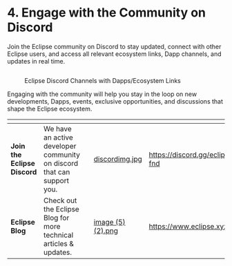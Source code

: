 # 4. Engage with the Community on Discord

Join the Eclipse community on Discord to stay updated, connect with other Eclipse users, and access all relevant ecosystem links, Dapp channels, and updates in real time.&#x20;

<figure><img src="../../.gitbook/assets/image (6).png" alt=""><figcaption><p>Eclipse Discord Channels with Dapps/Ecosystem Links</p></figcaption></figure>

Engaging with the community will help you stay in the loop on new developments, Dapps, events, exclusive opportunities, and discussions that shape the Eclipse ecosystem.

<table data-card-size="large" data-view="cards"><thead><tr><th></th><th></th><th></th><th data-hidden data-card-cover data-type="files"></th><th data-hidden data-card-target data-type="content-ref"></th></tr></thead><tbody><tr><td><strong>Join the Eclipse Discord</strong></td><td>We have an active developer community on discord that can support you.</td><td></td><td><a href="../../.gitbook/assets/discordimg.jpg">discordimg.jpg</a></td><td><a href="https://discord.gg/eclipse-fnd">https://discord.gg/eclipse-fnd</a></td></tr><tr><td><strong>Eclipse Blog</strong></td><td>Check out the Eclipse Blog for more technical articles &#x26; updates.</td><td></td><td><a href="../../.gitbook/assets/image (5) (2).png">image (5) (2).png</a></td><td><a href="https://www.eclipse.xyz/blog">https://www.eclipse.xyz/blog</a></td></tr></tbody></table>
